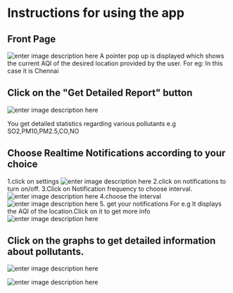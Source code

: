 #  Instructions for using the app	
## Front Page
![enter image description here](https://raw.githubusercontent.com/mayukh45/Jobless_Coders_iem/master/pollutionapp/Screenshot_20181028-214733.png)
A pointer pop up is displayed which shows the current AQI of the desired location provided by the user.
For eg:
In this case it is Chennai


## Click on the "Get Detailed Report" button
![enter image description here](https://raw.githubusercontent.com/mayukh45/Jobless_Coders_iem/master/pollutionapp/Screenshot_20181028-223534.png)
 
You get detailed statistics regarding various pollutants e.g SO2,PM10,PM2.5,CO,NO
##  Choose Realtime Notifications according to your choice
1.click on settings
![enter image description here](https://raw.githubusercontent.com/mayukh45/Jobless_Coders_iem/master/pollutionapp/Screenshot_20181028-223312.png)
2.click on notifications to turn on/off.
3.Click on Notification frequency to choose interval.
![enter image description here](https://raw.githubusercontent.com/mayukh45/Jobless_Coders_iem/master/pollutionapp/Screenshot_20181028-223316.png)
4.choose the interval
![enter image description here](https://raw.githubusercontent.com/mayukh45/Jobless_Coders_iem/master/pollutionapp/Screenshot_20181028-223329.png)
5. get your notifications
For e.g It displays the AQI of the location.Click on it to get more info
![enter image description here](https://raw.githubusercontent.com/mayukh45/Jobless_Coders_iem/master/pollutionapp/Screenshot_20181028-223446.png)
##
## Click on the graphs to get detailed information about pollutants.


![enter image description here](https://raw.githubusercontent.com/mayukh45/Jobless_Coders_iem/master/pollutionapp/Screenshot_20181028-223538.png)

 ![enter image description here](https://raw.githubusercontent.com/mayukh45/Jobless_Coders_iem/master/pollutionapp/Screenshot_20181028-223553.png)
